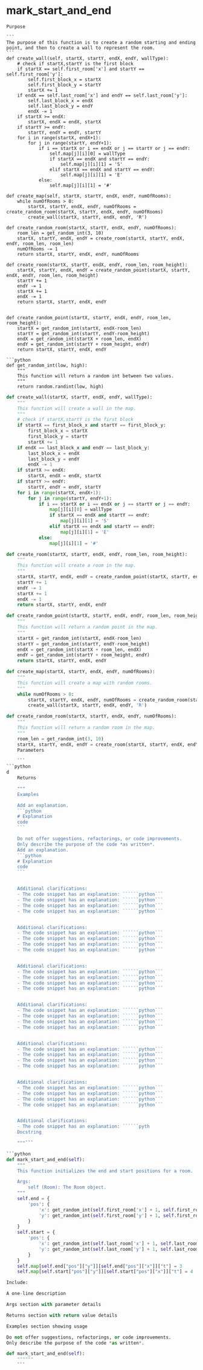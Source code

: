 # mark_start_and_end

    Purpose

    ```
    The purpose of this function is to create a random starting and ending point, and then to create a wall to represent the room.
    ```
    def create_wall(self, startX, startY, endX, endY, wallType):
        # check if startX,startY is the first block
        if startX == self.first_room['x'] and startY == self.first_room['y']:
            self.first_block_x = startX
            self.first_block_y = startY
            startX += 1
        if endX == self.last_room['x'] and endY == self.last_room['y']:
            self.last_block_x = endX
            self.last_block_y = endY
            endX -= 1
        if startX >= endX:
            startX, endX = endX, startX
        if startY >= endY:
            startY, endY = endY, startY
        for i in range(startX, endX+1):
            for j in range(startY, endY+1):
                if i == startX or i == endX or j == startY or j == endY:
                    self.map[j][i][0] = wallType
                    if startX == endX and startY == endY:
                        self.map[j][i][1] = 'S'
                    elif startX == endX and startY == endY:
                        self.map[j][i][1] = 'E'
                else:
                    self.map[j][i][1] = '#'

    def create_map(self, startX, startY, endX, endY, numOfRooms):
        while numOfRooms > 0:
            startX, startY, endX, endY, numOfRooms = create_random_room(startX, startY, endX, endY, numOfRooms)
            create_wall(startX, startY, endX, endY, 'R')

    def create_random_room(startX, startY, endX, endY, numOfRooms):
        room_len = get_random_int(3, 10)
        startX, startY, endX, endY = create_room(startX, startY, endX, endY, room_len, room_len)
        numOfRooms -= 1
        return startX, startY, endX, endY, numOfRooms

    def create_room(startX, startY, endX, endY, room_len, room_height):
        startX, startY, endX, endY = create_random_point(startX, startY, endX, endY, room_len, room_height)
        startY += 1
        endY -= 1
        startX += 1
        endX -= 1
        return startX, startY, endX, endY


    def create_random_point(startX, startY, endX, endY, room_len, room_height):
        startX = get_random_int(startX, endX-room_len)
        startY = get_random_int(startY, endY-room_height)
        endX = get_random_int(startX + room_len, endX)
        endY = get_random_int(startY + room_height, endY)
        return startX, startY, endX, endY
```
```python
def get_random_int(low, high):
    """
    This function will return a random int between two values.
    """
    return random.randint(low, high)
```
```python
def create_wall(startX, startY, endX, endY, wallType):
    """
    This function will create a wall in the map.
    """
    # check if startX,startY is the first block
    if startX == first_block_x and startY == first_block_y:
        first_block_x = startX
        first_block_y = startY
        startX += 1
    if endX == last_block_x and endY == last_block_y:
        last_block_x = endX
        last_block_y = endY
        endX -= 1
    if startX >= endX:
        startX, endX = endX, startX
    if startY >= endY:
        startY, endY = endY, startY
    for i in range(startX, endX+1):
        for j in range(startY, endY+1):
            if i == startX or i == endX or j == startY or j == endY:
                map[j][i][0] = wallType
                if startX == endX and startY == endY:
                    map[j][i][1] = 'S'
                elif startX == endX and startY == endY:
                    map[j][i][1] = 'E'
            else:
                map[j][i][1] = '#'
```
```python
def create_room(startX, startY, endX, endY, room_len, room_height):
    """
    This function will create a room in the map.
    """
    startX, startY, endX, endY = create_random_point(startX, startY, endX, endY, room_len, room_height)
    startY += 1
    endY -= 1
    startX += 1
    endX -= 1
    return startX, startY, endX, endY

def create_random_point(startX, startY, endX, endY, room_len, room_height):
    """
    This function will return a random point in the map.
    """
    startX = get_random_int(startX, endX-room_len)
    startY = get_random_int(startY, endY-room_height)
    endX = get_random_int(startX + room_len, endX)
    endY = get_random_int(startY + room_height, endY)
    return startX, startY, endX, endY
```
```python
def create_map(startX, startY, endX, endY, numOfRooms):
    """
    This function will create a map with random rooms.
    """
    while numOfRooms > 0:
        startX, startY, endX, endY, numOfRooms = create_random_room(startX, startY, endX, endY, numOfRooms)
        create_wall(startX, startY, endX, endY, 'R')
```
```python
def create_random_room(startX, startY, endX, endY, numOfRooms):
    """
    This function will return a random room in the map.
    """
    room_len = get_random_int(3, 10)
    startX, startY, endX, endY = create_room(startX, startY, endX, endY, room_len, room_len
    Parameters

    ```
```python
d
    Returns

    """
    Examples

    Add an explanation.
    ```python
    # Explanation
    code
    ```

    Do not offer suggestions, refactorings, or code improvements.
    Only describe the purpose of the code *as written*.
    Add an explanation.
    ```python
    # Explanation
    code
    ```


    Additional clarifications:
    - The code snippet has an explanation: ``````python```
    - The code snippet has an explanation: ``````python```
    - The code snippet has an explanation: ``````python```
    - The code snippet has an explanation: ``````python```


    Additional clarifications:
    - The code snippet has an explanation: ``````python```
    - The code snippet has an explanation: ``````python```
    - The code snippet has an explanation: ``````python```
    - The code snippet has an explanation: ``````python```


    Additional clarifications:
    - The code snippet has an explanation: ``````python```
    - The code snippet has an explanation: ``````python```
    - The code snippet has an explanation: ``````python```
    - The code snippet has an explanation: ``````python```


    Additional clarifications:
    - The code snippet has an explanation: ``````python```
    - The code snippet has an explanation: ``````python```
    - The code snippet has an explanation: ``````python```
    - The code snippet has an explanation: ``````python```


    Additional clarifications:
    - The code snippet has an explanation: ``````python```
    - The code snippet has an explanation: ``````python```
    - The code snippet has an explanation: ``````python```
    - The code snippet has an explanation: ``````python```


    Additional clarifications:
    - The code snippet has an explanation: ``````python```
    - The code snippet has an explanation: ``````python```
    - The code snippet has an explanation: ``````python```
    - The code snippet has an explanation: ``````python```


    Additional clarifications:
    - The code snippet has an explanation: ``````pyth
    Docstring

    """```

```python
def mark_start_and_end(self):
    """
    This function initializes the end and start positions for a room.

    Args:
        self (Room): The Room object.
    """
    self.end = {
        'pos': {
            'x': get_random_int(self.first_room['x'] + 1, self.first_room['x'] + self.first_room['w'] - 1),
            'y': get_random_int(self.first_room['y'] + 1, self.first_room['y'] + self.first_room['h'] - 1)
        }
    }
    self.start = {
        'pos': {
            'x': get_random_int(self.last_room['x'] + 1, self.last_room['x'] + self.last_room['w'] - 1),
            'y': get_random_int(self.last_room['y'] + 1, self.last_room['y'] + self.last_room['h'] - 1)
        }
    }
    self.map[self.end["pos"]["y"]][self.end["pos"]["x"]]["t"] = 3
    self.map[self.start["pos"]["y"]][self.start["pos"]["x"]]["t"] = 4

Include:

A one-line description

Args section with parameter details

Returns section with return value details

Examples section showing usage

Do not offer suggestions, refactorings, or code improvements.
Only describe the purpose of the code *as written*.
```
```python
def mark_start_and_end(self):
    """"""
    ```